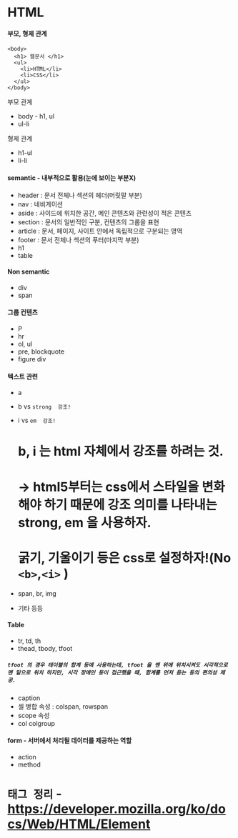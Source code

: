 

# HTML

#### 부모, 형제 관계

```
<body>
  <h1> 웹문서 </h1>
  <ul>
    <li>HTML</li>
    <li>CSS</li>
  </ul>
</body>
```

부모 관계

- body - h1, ul
- ul-li

형제 관계

- h1-ul
- li-li

#### 

#### semantic - 내부적으로 활용(눈에 보이는 부분X)

- header : 문서 전체나 섹션의 헤더(머릿말 부분)
- nav : 네비게이션
- aside : 사이드에 위치한 공간, 메인 콘텐츠와 관련성이 적은 콘텐츠
- section : 문서의 일반적인 구분, 컨텐츠의 그룹을 표현
- article : 문서, 페이지, 사이트 안에서 독립적으로 구분되는 영역
- footer : 문서 전체나 섹션의 푸터(마지막 부분)
- h1
- table

#### Non semantic

- div
- span

#### 그룹 컨텐츠

- P
- hr
- ol, ul
- pre, blockquote
- figure div

#### 텍스트 관련

- a

- b vs `strong  강조!`

- i  vs `em  강조!`

  # b, i 는 html 자체에서 강조를 하려는 것.

  # -> html5부터는 css에서 스타일을 변화해야 하기 때문에 강조 의미를 나타내는 strong, em 을 사용하자.

  # 굵기, 기울이기 등은 css로 설정하자!(No `<b>`,`<i>` )

- span, br, img

- 기타 등등

#### Table

- tr, td, th
- thead, tbody, tfoot

##### `tfoot 의 경우 테이블의 합계 등에 사용하는데, tfoot 을 맨 위에 위치시켜도 시각적으로 맨 밑으로 위치 하지만, 시각 장애인 등이 접근했을 때, 합계를 먼저 듣는 등의 편의성 제공.`

- caption
- 셀 병합 속성 : colspan, rowspan
- scope 속성
- col colgroup

#### form - 서버에서 처리될 데이터를 제공하는 역할

- action
- method



# `태그 정리` - https://developer.mozilla.org/ko/docs/Web/HTML/Element